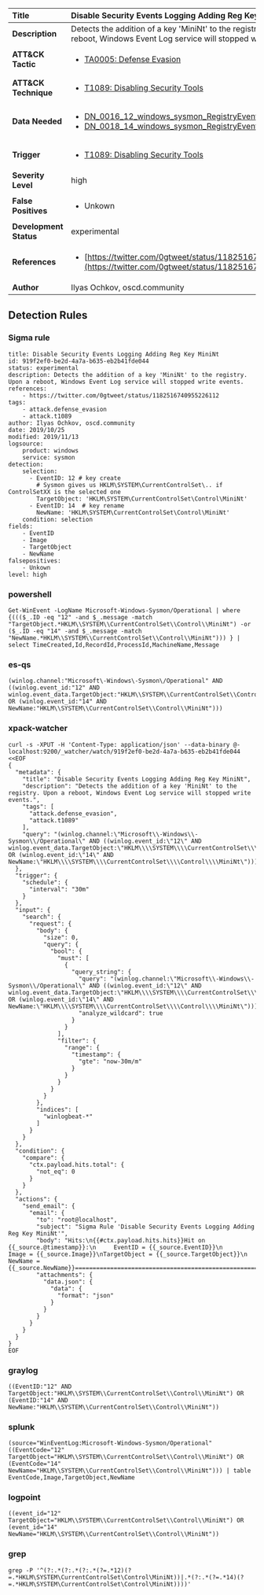 | Title                    | Disable Security Events Logging Adding Reg Key MiniNt       |
|:-------------------------|:------------------|
| **Description**          | Detects the addition of a key 'MiniNt' to the registry. Upon a reboot, Windows Event Log service will stopped write events. |
| **ATT&amp;CK Tactic**    |  <ul><li>[TA0005: Defense Evasion](https://attack.mitre.org/tactics/TA0005)</li></ul>  |
| **ATT&amp;CK Technique** | <ul><li>[T1089: Disabling Security Tools](https://attack.mitre.org/techniques/T1089)</li></ul>  |
| **Data Needed**          | <ul><li>[DN_0016_12_windows_sysmon_RegistryEvent](../Data_Needed/DN_0016_12_windows_sysmon_RegistryEvent.md)</li><li>[DN_0018_14_windows_sysmon_RegistryEvent](../Data_Needed/DN_0018_14_windows_sysmon_RegistryEvent.md)</li></ul>  |
| **Trigger**              | <ul><li>[T1089: Disabling Security Tools](../Triggers/T1089.md)</li></ul>  |
| **Severity Level**       | high |
| **False Positives**      | <ul><li>Unkown</li></ul>  |
| **Development Status**   | experimental |
| **References**           | <ul><li>[https://twitter.com/0gtweet/status/1182516740955226112](https://twitter.com/0gtweet/status/1182516740955226112)</li></ul>  |
| **Author**               | Ilyas Ochkov, oscd.community |


## Detection Rules

### Sigma rule

```
title: Disable Security Events Logging Adding Reg Key MiniNt
id: 919f2ef0-be2d-4a7a-b635-eb2b41fde044
status: experimental
description: Detects the addition of a key 'MiniNt' to the registry. Upon a reboot, Windows Event Log service will stopped write events.
references:
    - https://twitter.com/0gtweet/status/1182516740955226112
tags:
    - attack.defense_evasion
    - attack.t1089
author: Ilyas Ochkov, oscd.community
date: 2019/10/25
modified: 2019/11/13
logsource:
    product: windows
    service: sysmon
detection:
    selection:
      - EventID: 12 # key create
        # Sysmon gives us HKLM\SYSTEM\CurrentControlSet\.. if ControlSetXX is the selected one
        TargetObject: 'HKLM\SYSTEM\CurrentControlSet\Control\MiniNt'
      - EventID: 14  # key rename
        NewName: 'HKLM\SYSTEM\CurrentControlSet\Control\MiniNt'
    condition: selection
fields:
    - EventID
    - Image
    - TargetObject
    - NewName
falsepositives:
    - Unkown
level: high

```





### powershell
    
```
Get-WinEvent -LogName Microsoft-Windows-Sysmon/Operational | where {((($_.ID -eq "12" -and $_.message -match "TargetObject.*HKLM\\SYSTEM\\CurrentControlSet\\Control\\MiniNt") -or ($_.ID -eq "14" -and $_.message -match "NewName.*HKLM\\SYSTEM\\CurrentControlSet\\Control\\MiniNt"))) } | select TimeCreated,Id,RecordId,ProcessId,MachineName,Message
```


### es-qs
    
```
(winlog.channel:"Microsoft\-Windows\-Sysmon\/Operational" AND ((winlog.event_id:"12" AND winlog.event_data.TargetObject:"HKLM\\SYSTEM\\CurrentControlSet\\Control\\MiniNt") OR (winlog.event_id:"14" AND NewName:"HKLM\\SYSTEM\\CurrentControlSet\\Control\\MiniNt")))
```


### xpack-watcher
    
```
curl -s -XPUT -H 'Content-Type: application/json' --data-binary @- localhost:9200/_watcher/watch/919f2ef0-be2d-4a7a-b635-eb2b41fde044 <<EOF
{
  "metadata": {
    "title": "Disable Security Events Logging Adding Reg Key MiniNt",
    "description": "Detects the addition of a key 'MiniNt' to the registry. Upon a reboot, Windows Event Log service will stopped write events.",
    "tags": [
      "attack.defense_evasion",
      "attack.t1089"
    ],
    "query": "(winlog.channel:\"Microsoft\\-Windows\\-Sysmon\\/Operational\" AND ((winlog.event_id:\"12\" AND winlog.event_data.TargetObject:\"HKLM\\\\SYSTEM\\\\CurrentControlSet\\\\Control\\\\MiniNt\") OR (winlog.event_id:\"14\" AND NewName:\"HKLM\\\\SYSTEM\\\\CurrentControlSet\\\\Control\\\\MiniNt\")))"
  },
  "trigger": {
    "schedule": {
      "interval": "30m"
    }
  },
  "input": {
    "search": {
      "request": {
        "body": {
          "size": 0,
          "query": {
            "bool": {
              "must": [
                {
                  "query_string": {
                    "query": "(winlog.channel:\"Microsoft\\-Windows\\-Sysmon\\/Operational\" AND ((winlog.event_id:\"12\" AND winlog.event_data.TargetObject:\"HKLM\\\\SYSTEM\\\\CurrentControlSet\\\\Control\\\\MiniNt\") OR (winlog.event_id:\"14\" AND NewName:\"HKLM\\\\SYSTEM\\\\CurrentControlSet\\\\Control\\\\MiniNt\")))",
                    "analyze_wildcard": true
                  }
                }
              ],
              "filter": {
                "range": {
                  "timestamp": {
                    "gte": "now-30m/m"
                  }
                }
              }
            }
          }
        },
        "indices": [
          "winlogbeat-*"
        ]
      }
    }
  },
  "condition": {
    "compare": {
      "ctx.payload.hits.total": {
        "not_eq": 0
      }
    }
  },
  "actions": {
    "send_email": {
      "email": {
        "to": "root@localhost",
        "subject": "Sigma Rule 'Disable Security Events Logging Adding Reg Key MiniNt'",
        "body": "Hits:\n{{#ctx.payload.hits.hits}}Hit on {{_source.@timestamp}}:\n     EventID = {{_source.EventID}}\n       Image = {{_source.Image}}\nTargetObject = {{_source.TargetObject}}\n     NewName = {{_source.NewName}}================================================================================\n{{/ctx.payload.hits.hits}}",
        "attachments": {
          "data.json": {
            "data": {
              "format": "json"
            }
          }
        }
      }
    }
  }
}
EOF

```


### graylog
    
```
((EventID:"12" AND TargetObject:"HKLM\\SYSTEM\\CurrentControlSet\\Control\\MiniNt") OR (EventID:"14" AND NewName:"HKLM\\SYSTEM\\CurrentControlSet\\Control\\MiniNt"))
```


### splunk
    
```
(source="WinEventLog:Microsoft-Windows-Sysmon/Operational" ((EventCode="12" TargetObject="HKLM\\SYSTEM\\CurrentControlSet\\Control\\MiniNt") OR (EventCode="14" NewName="HKLM\\SYSTEM\\CurrentControlSet\\Control\\MiniNt"))) | table EventCode,Image,TargetObject,NewName
```


### logpoint
    
```
((event_id="12" TargetObject="HKLM\\SYSTEM\\CurrentControlSet\\Control\\MiniNt") OR (event_id="14" NewName="HKLM\\SYSTEM\\CurrentControlSet\\Control\\MiniNt"))
```


### grep
    
```
grep -P '^(?:.*(?:.*(?:.*(?=.*12)(?=.*HKLM\SYSTEM\CurrentControlSet\Control\MiniNt))|.*(?:.*(?=.*14)(?=.*HKLM\SYSTEM\CurrentControlSet\Control\MiniNt))))'
```



